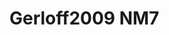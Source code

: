 <a name="material" />

# Gerloff2009 NM7
<script type="application/ld+json">
  {
    "@context": "https://schema.org/",
    "@type": "ChemicalSubstance",
    "http://purl.org/dc/terms/conformsTo":
      {
        "@type": "CreativeWork",
        "@id": "https://bioschemas.org/profiles/ChemicalSubstance/0.4-RELEASE/"
      },
    "@id": "https://egonw.github.io/nanowiki/nanowiki156.html#material",
    "name": "Gerloff2009 NM7",
    "sameAs: "http://127.0.0.1/mediawiki/index.php/Special:URIResolver/Gerloff2009_NM7"
  }
</script>

